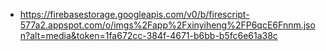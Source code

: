 - https://firebasestorage.googleapis.com/v0/b/firescript-577a2.appspot.com/o/imgs%2Fapp%2Fxinyiheng%2FP6qcE6Fnnm.json?alt=media&token=1fa672cc-384f-4671-b6bb-b5fc6e61a38c
